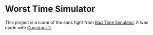 # Worst Time Simulator
This project is a clone of the sans fight from [Bad Time Simulator](https://github.com/Jcw87/c2-sans-fight).
It was made with [Construct 2](https://www.scirra.com/construct2).
